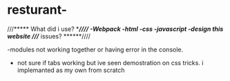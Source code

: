 # resturant-
///*****     What did i use?    ******////
-Webpack
-html
-css
-javascript
-design this website
///*****      issues?      ******////

-modules not working together or having error in the console. 
- not sure if tabs working but ive seen demostration on css tricks. i implemanted as my own from scratch

